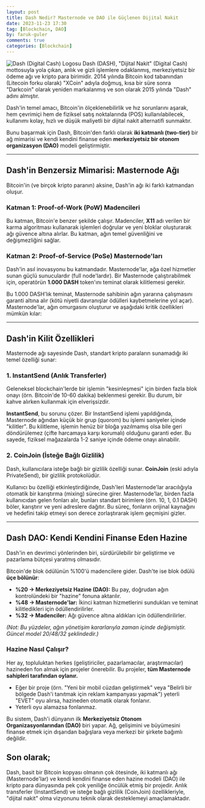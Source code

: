 ```yaml
---
layout: post
title: Dash Nedir? Masternode ve DAO ile Güçlenen Dijital Nakit
date: 2023-11-23 17:30
tag: [Blockchain, DAO]
by: faruk-guler
comments: true
categories: [Blockchain]
---
```


![Dash (Digital Cash) Logosu](https://farukguler.com/assets/post_images/dash-nedir.jpg) Dash (DASH), "Dijital Nakit" (Digital Cash) mottosuyla yola çıkan, anlık ve gizli işlemlere odaklanmış, merkeziyetsiz bir ödeme ağı ve kripto para birimidir. 2014 yılında Bitcoin kod tabanından (Litecoin forku olarak) "XCoin" adıyla doğmuş, kısa bir süre sonra "Darkcoin" olarak yeniden markalanmış ve son olarak 2015 yılında "Dash" adını almıştır.

Dash'in temel amacı, Bitcoin'in ölçeklenebilirlik ve hız sorunlarını aşarak, hem çevrimiçi hem de fiziksel satış noktalarında (POS) kullanılabilecek, kullanımı kolay, hızlı ve düşük maliyetli bir dijital nakit alternatifi sunmaktır.

Bunu başarmak için Dash, Bitcoin'den farklı olarak **iki katmanlı (two-tier)** bir ağ mimarisi ve kendi kendini finanse eden **merkeziyetsiz bir otonom organizasyon (DAO)** modeli geliştirmiştir.

---

## Dash'in Benzersiz Mimarisi: Masternode Ağı

Bitcoin'in (ve birçok kripto paranın) aksine, Dash'in ağı iki farklı katmandan oluşur.

### Katman 1: Proof-of-Work (PoW) Madencileri

Bu katman, Bitcoin'e benzer şekilde çalışır. Madenciler, **X11** adı verilen bir karma algoritması kullanarak işlemleri doğrular ve yeni bloklar oluşturarak ağı güvence altına alırlar. Bu katman, ağın temel güvenliğini ve değişmezliğini sağlar.

### Katman 2: Proof-of-Service (PoSe) Masternode'ları

Dash'in asıl inovasyonu bu katmandadır. Masternode'lar, ağa özel hizmetler sunan güçlü sunuculardır (full node'lardır). Bir Masternode çalıştırabilmek için, operatörün **1.000 DASH** token'ını teminat olarak kilitlemesi gerekir.

Bu 1.000 DASH'lık teminat, Masternode sahibinin ağın yararına çalışmasını garanti altına alır (kötü niyetli davranışlar ödülleri kaybetmelerine yol açar). Masternode'lar, ağın omurgasını oluşturur ve aşağıdaki kritik özellikleri mümkün kılar:

---

## Dash'in Kilit Özellikleri

Masternode ağı sayesinde Dash, standart kripto paraların sunamadığı iki temel özelliği sunar:

### 1. InstantSend (Anlık Transferler)

Geleneksel blockchain'lerde bir işlemin "kesinleşmesi" için birden fazla blok onayı (örn. Bitcoin'de 10-60 dakika) beklenmesi gerekir. Bu durum, bir kahve alırken kullanmak için elverişsizdir.

**InstantSend**, bu sorunu çözer. Bir InstantSend işlemi yapıldığında, Masternode ağından küçük bir grup (quorom) bu işlemi saniyeler içinde "kilitler". Bu kilitleme, işlemin henüz bir bloğa yazılmamış olsa bile geri döndürülemez (çifte harcamaya karşı korumalı) olduğunu garanti eder. Bu sayede, fiziksel mağazalarda 1-2 saniye içinde ödeme onayı alınabilir.

### 2. CoinJoin (İsteğe Bağlı Gizlilik)

Dash, kullanıcılara isteğe bağlı bir gizlilik özelliği sunar. **CoinJoin** (eski adıyla PrivateSend), bir gizlilik protokolüdür.

Kullanıcı bu özelliği etkinleştirdiğinde, Dash'leri Masternode'lar aracılığıyla otomatik bir karıştırma (mixing) sürecine girer. Masternode'lar, birden fazla kullanıcıdan gelen fonları alır, bunları standart birimlere (örn. 10, 1, 0.1 DASH) böler, karıştırır ve yeni adreslere dağıtır. Bu süreç, fonların orijinal kaynağını ve hedefini takip etmeyi son derece zorlaştırarak işlem geçmişini gizler.

---

## Dash DAO: Kendi Kendini Finanse Eden Hazine

Dash'in en devrimci yönlerinden biri, sürdürülebilir bir geliştirme ve pazarlama bütçesi yaratmış olmasıdır.

Bitcoin'de blok ödülünün %100'ü madencilere gider. Dash'te ise blok ödülü **üçe bölünür**:

* **%20 → Merkeziyetsiz Hazine (DAO):** Bu pay, doğrudan ağın kontrolündeki bir "hazine" fonuna aktarılır.
* **%48 → Masternode'lar:** İkinci katman hizmetlerini sundukları ve teminat kilitledikleri için ödüllendirilirler.
* **%32 → Madenciler:** Ağı güvence altına aldıkları için ödüllendirilirler.

*(Not: Bu yüzdeler, ağın yönetişim kararlarıyla zaman içinde değişmiştir. Güncel model 20/48/32 şeklindedir.)*

### Hazine Nasıl Çalışır?

Her ay, topluluktan herkes (geliştiriciler, pazarlamacılar, araştırmacılar) hazineden fon almak için projeler önerebilir. Bu projeler, **tüm Masternode sahipleri tarafından oylanır.**

* Eğer bir proje (örn. "Yeni bir mobil cüzdan geliştirmek" veya "Belirli bir bölgede Dash'i tanıtmak için reklam kampanyası yapmak") yeterli "EVET" oyu alırsa, hazineden otomatik olarak fonlanır.
* Yeterli oyu alamazsa fonlanmaz.

Bu sistem, Dash'i dünyanın ilk **Merkeziyetsiz Otonom Organizasyonlarından (DAO)** biri yapar. Ağ, gelişimini ve büyümesini finanse etmek için dışarıdan bağışlara veya merkezi bir şirkete bağımlı değildir.

## Son olarak;

Dash, basit bir Bitcoin kopyası olmanın çok ötesinde, iki katmanlı ağı (Masternode'lar) ve kendi kendini finanse eden hazine modeli (DAO) ile kripto para dünyasında pek çok yeniliğe öncülük etmiş bir projedir. Anlık transferler (InstantSend) ve isteğe bağlı gizlilik (CoinJoin) özellikleriyle, "dijital nakit" olma vizyonunu teknik olarak desteklemeyi amaçlamaktadır.